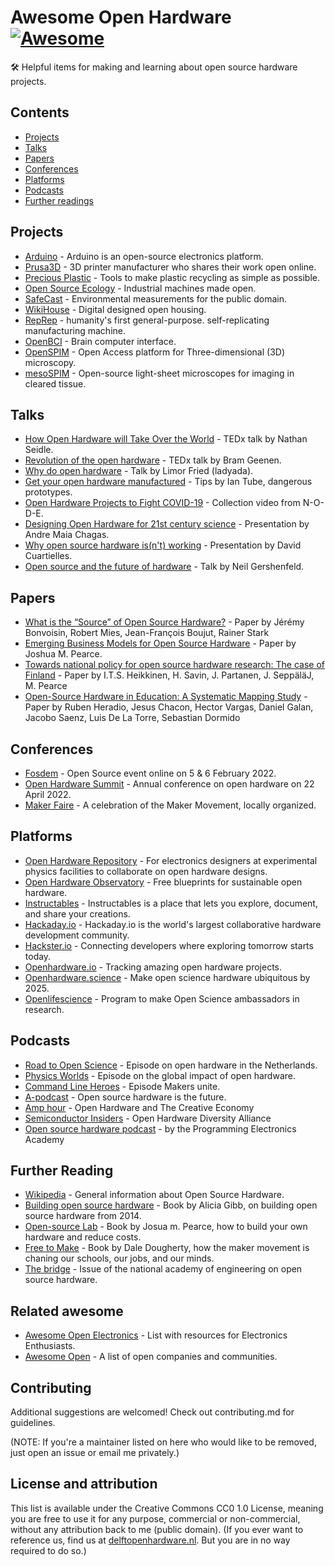 # Awesome Open Hardware [![Awesome](https://awesome.re/badge.svg)](https://awesome.re)

🛠 Helpful items for making and learning about open source hardware projects.
  
## Contents  
- [Projects](#projects)    
- [Talks](#talks)    
- [Papers](#papers)    
- [Conferences](#conferences)    
- [Platforms](#platforms)    
- [Podcasts](#podcasts)    
- [Further readings](#further-readings)    
  
## Projects  
- [Arduino](https://www.arduino.cc/) - Arduino is an open-source electronics platform.  
- [Prusa3D](https://www.prusa3d.com/) - 3D printer manufacturer who shares their work open online.  
- [Precious Plastic](https://www.prusa3d.com/) - Tools to make plastic recycling as simple as possible.    
- [Open Source Ecology](https://www.opensourceecology.org/) - Industrial machines made open.  
- [SafeCast](https://safecast.org/) - Environmental measurements for the public domain.  
- [WikiHouse](https://www.wikihouse.cc/) - Digital designed open housing.  
- [RepRep](https://reprap.org/wiki/RepRap) - humanity's first general-purpose. self-replicating manufacturing machine.  
- [OpenBCI](https://openbci.com/) - Brain computer interface. 
- [OpenSPIM](https://openspim.org/) - Open Access platform for Three-dimensional (3D) microscopy.
- [mesoSPIM](http://mesospim.org/) - Open-source light-sheet microscopes for imaging in cleared tissue.
  
## Talks 
- [How Open Hardware will Take Over the World](https://www.youtube.com/watch?v=Rfu_MKgu2Ik) - TEDx talk by Nathan Seidle.  
- [Revolution of the open hardware](https://www.youtube.com/watch?v=t56bojFAnUg) - TEDx talk by Bram Geenen.  
- [Why do open hardware](https://www.youtube.com/watch?v=UYRhupdnUcY) - Talk by Limor Fried (ladyada).   
- [Get your open hardware manufactured](https://www.youtube.com/watch?v=ifTaGRTPwLc) - Tips by Ian Tube, dangerous prototypes.  
- [Open Hardware Projects to Fight COVID-19](https://www.youtube.com/watch?v=c1pwbnDAub0) - Collection video from N-O-D-E.  
- [Designing Open Hardware for 21st century science](https://www.youtube.com/watch?v=Od_9yJqc098) - Presentation by Andre Maia Chagas.  
- [Why open source hardware is(n't) working](https://www.youtube.com/watch?v=7ifGu22bhd4) - Presentation by David Cuartielles.  
- [Open source and the future of hardware](https://www.youtube.com/watch?v=_EZT57dtWHM) - Talk by Neil Gershenfeld.    

## Papers  
- [What is the “Source” of Open Source Hardware?](https://doi.org/10.5334/joh.7) - Paper by Jérémy Bonvoisin, Robert Mies, Jean-François Boujut, Rainer Stark   
- [Emerging Business Models for Open Source Hardware](https://papers.ssrn.com/sol3/papers.cfm?abstract_id=3331121) - Paper by Joshua M. Pearce.  
- [Towards national policy for open source hardware research: The case of Finland](https://doi.org/10.1016/j.techfore.2020.119986) - Paper by I.T.S. Heikkinen, H. Savin, J. Partanen, J. SeppäläJ, M. Pearce
- [Open-Source Hardware in Education: A Systematic Mapping Study](http://dx.doi.org/10.1109/ACCESS.2018.2881929) - Paper by Ruben Heradio, Jesus Chacon, Hector Vargas, Daniel Galan, Jacobo Saenz, Luis De La Torre, Sebastian Dormido
  

## Conferences    
- [Fosdem](https://fosdem.org/2022/) - Open Source event online on 5 & 6 February 2022.  
- [Open Hardware Summit](https://2022.oshwa.org/) - Annual conference on open hardware on 22 April 2022. 
- [Maker Faire](https://makerfaire.com/) - A celebration of the Maker Movement, locally organized.  
  
## Platforms  
- [Open Hardware Repository](https://ohwr.org/welcome) - For electronics designers at experimental physics facilities to collaborate on open hardware designs.  
- [Open Hardware Observatory](https://en.oho.wiki/wiki/Home) - Free blueprints for sustainable open hardware.  
- [Instructables](http://www.instructables.com/tag/type-id/category-technology/) - Instructables is a place that lets you explore, document, and share your creations.  
- [Hackaday.io](https://hackaday.io/) - Hackaday.io is the world's largest collaborative hardware development community.  
- [Hackster.io](https://www.hackster.io/about) - Connecting developers where exploring tomorrow starts today.  
- [Openhardware.io](https://www.openhardware.io/about) - Tracking amazing open hardware projects.   
- [Openhardware.science](https://openhardware.science/) - Make open science hardware ubiquitous by 2025.  
- [Openlifescience](https://openlifesci.org/) - Program to make Open Science ambassadors in research.  
  
## Podcasts  
- [Road to Open Science](https://open.spotify.com/episode/46WwrOofygFyGrp6X42NOe?si=_qxPzPXkQaGNBqB-bnKwyw) - Episode on open hardware in the Netherlands.   
- [Physics Worlds](https://open.spotify.com/episode/4pjaUpl96YhjqBvjzV0K1H?si=ssJJH7ouSOW_ttGvF2Mtdg) - Episode on the global impact of open hardware.
- [Command Line Heroes](https://open.spotify.com/episode/1yGuG9TKvS2lkH7wgRO8YF?si=PwAZCT0qSxW87HQlCa7AeA) -  Episode Makers unite.
- [A-podcast](https://open.spotify.com/episode/2Zp3q6ePDCp0Yeyq9ADDny?si=8_CuBG2ESEeoxvcspVi3Xg) -  Open source hardware is the future.  
- [Amp hour](https://podcasts.google.com/feed/aHR0cHM6Ly90aGVhbXBob3VyLmxpYnN5bi5jb20vcnNz/episode/aHR0cDovL3d3dy50aGVhbXBob3VyLmNvbS8_cD0xNTg?sa=X&ved=0CAIQuIEEahcKEwjgkZnWjPr0AhUAAAAAHQAAAAAQCA) - Open Hardware and The Creative Economy
- [Semiconductor Insiders](https://semiwiki.com/podcast/podcast-ep44-open-hardware-diversity-alliance/) - Open Hardware Diversity Alliance  
- [Open source hardware podcast](https://podcasts.google.com/feed/aHR0cHM6Ly9wcm9ncmFtbWluZ2VsZWN0cm9uaWNzLmNvbS9jYXRlZ29yeS9yYWRpby1zaG93L2ZlZWQv) - by the Programming Electronics Academy  
  
## Further Reading  
- [Wikipedia](https://en.wikipedia.org/wiki/Open-source_hardware) - General information about Open Source Hardware. 
- [Building open source hardware](https://books.google.nl/books?id=wg27BQAAQBAJ&lpg=PP1&dq=open%20source%20hardware&pg=PP1##v=onepage&q=open%20source%20hardware&f=false) - Book by Alicia Gibb, on building open source hardware from 2014.
- [Open-source Lab](https://books.google.nl/books?id=0bOKAAAAQBAJ&lpg=PP1&dq=open%20source%20hardware&pg=PP1##v=onepage&q=open%20source%20hardware&f=false) - Book by Josua m. Pearce, how to build your own hardware and reduce costs.  
- [Free to Make](https://books.google.nl/books?id=jz1bCwAAQBAJ&lpg=PA93&dq=open%20source%20hardware&pg=PP1##v=onepage&q=open%20source%20hardware&f=false) -  Book by Dale Dougherty, how the maker movement is chaning our schools, our jobs, and our minds.  
- [The bridge](https://www.nae.edu/174695/Fall-Bridge-on-Open-Source-Hardware) - Issue of the national academy of engineering on open source hardware.
  
## Related awesome  
- [Awesome Open Electronics](https://github.com/ajaymnk/open-electronics) - List with resources for Electronics Enthusiasts.
- [Awesome Open](https://github.com/paulhendricks/awesome-open) - A list of open companies and communities.  

## Contributing
Additional suggestions are welcomed! Check out contributing.md for guidelines.

(NOTE: If you're a maintainer listed on here who would like to be removed, just open an issue or email me privately.)

## License and attribution
This list is available under the Creative Commons CC0 1.0 License, meaning you are free to use it for any purpose, commercial or non-commercial, without any attribution back to me (public domain). (If you ever want to reference us, find us at [delftopenhardware.nl](https://delftopenhardware.nl). But you are in no way required to do so.)